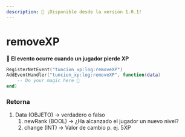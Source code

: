 ```yaml
---
description: 🔧 ¡Disponible desde la versión 1.0.1!
---
```


# removeXP

**📢 El evento ocurre cuando un jugador pierde XP**

```lua
RegisterNetEvent("tuncion_xp:log:removeXP")
AddEventHandler("tuncion_xp:log:removeXP", function(data)
    -- Do your magic here 💫
end)
```

### Retorna

1. Data <span className="color-blue">(OBJETO)</span> <span className="color-orange">-> verdadero o falso</span>
   1. newRank <span className="color-blue">(BOOL)</span> <span className="color-orange">-> ¿Ha alcanzado el jugador un nuevo nivel?</span>
   2. change <span className="color-blue">(INT)</span> <span className="color-orange">-> Valor de cambio p. ej. 5XP</span>